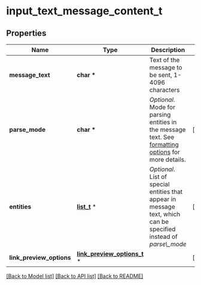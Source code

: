 # input_text_message_content_t

## Properties
Name | Type | Description | Notes
------------ | ------------- | ------------- | -------------
**message_text** | **char \*** | Text of the message to be sent, 1-4096 characters | 
**parse_mode** | **char \*** | *Optional*. Mode for parsing entities in the message text. See [formatting options](https://core.telegram.org/bots/api/#formatting-options) for more details. | [optional] 
**entities** | [**list_t**](message_entity.md) \* | *Optional*. List of special entities that appear in message text, which can be specified instead of *parse\\_mode* | [optional] 
**link_preview_options** | [**link_preview_options_t**](link_preview_options.md) \* |  | [optional] 

[[Back to Model list]](../README.md#documentation-for-models) [[Back to API list]](../README.md#documentation-for-api-endpoints) [[Back to README]](../README.md)


